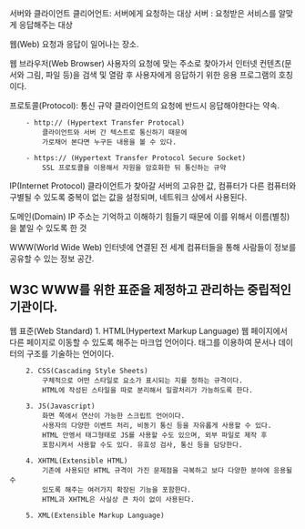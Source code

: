 서버와 클라이언트
		클리어언트: 서버에게 요청하는 대상
		서버 : 요청받은 서비스를 알맞게 응답해주는 대상

웹(Web)
		요청과 응답이 일어나는 장소.

웹 브라우저(Web Browser)
		사용자의 요청에 맞는 주소로 찾아가서 인터넷 컨텐츠(문서와 그림, 파일 등)을 검색 및  열람 후
		사용자에게 응답하기 위한 응용 프로그램의 호칭이다.

프로토콜(Protocol): 통신 규약
		클라이언트의 요청에 반드시 응답해야한다는 약속.
	
		- http:// (Hypertext Transfer Protocal)
			클라이언트와 서버 간 텍스트로 통신하기 때문에
			가로채어 본다면 누구든 내용을 볼 수 있다.
	
		- https:// (Hypertext Transfer Protocol Secure Socket)
			SSL 프로토콜을 이용해서 자원을 암호화한 뒤 통신하는 규약

IP(Internet Protocol)
		클라이언트가 찾아갈 서버의 고유한 값, 컴퓨터가 다른 컴퓨터와 구별될 수 있도록
		중복이 없는 값을 설정되며, 네트워크 상에서 사용된다.


도메인(Domain)
		IP 주소는 기억하고 이해하기 힘들기 때문에 이를 위해서 이름(별칭)을 붙일 수 있도록 한 것
		
WWW(World Wide Web)
		인터넷에 연결된 전 세계 컴퓨터들을 통해 사람들이 정보를 공유할 수 있는 정보 공간.


W3C
		WWW를 위한 표준을 제정하고 관리하는 중립적인 기관이다.
---------------------------------------------------------------------------------------------------------------------------------------------
웹 표준(Web Standard)
		1. HTML(Hypertext Markup Language)
			웹 페이지에서 다른 페이지로 이동할 수 있도록 해주는 마크업 언어이다.
			태그를 이용하여 문서나 데이터의 구조를 기술하는 언어이다.
			
		2. CSS(Cascading Style Sheets)
			구체적으로 어떤 스타일로 요소가 표시되는 지를 정하는 규격이다.
			HTML에 작성된 스타일을 따로 분리해서 일괄처리가 가능하도록 한다.

		3. JS(Javascript)
			화면 쪽에서 연산이 가능한 스크립트 언어이다.
			사용자의 다양한 이벤트 처리, 비동기 통신 등을 자유롭게 사용할 수 있다.
			HTML 안엥서 태그형태로 JS를 사용할 수도 있으며, 외부 파일로 제작 후
			포함시켜서 사용할 수도 있다. 유효성 검사, 통신 등을 담당한다.

		4. XHTML(Extensible HTML)
			기존에 사용되던 HTML 규격이 가진 문제점을 극복하고 보다 다양한 분야에 응용될 수
			있도록 해주는 여러가지 확장된 기능을 포함한다.
			HTML과 XHTML은 사실상 큰 차이 없이 사용된다.

		5. XML(Extensible Markup Language)
			
			
